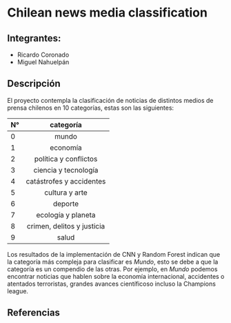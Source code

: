# Chilean news media classification

## Integrantes:

- Ricardo Coronado
- Miguel Nahuelpán

## Descripción

El proyecto contempla la clasificación de noticias de distintos medios de prensa chilenos en 10 categorías, estas son las siguientes:

<div align="center">

|N° | categoría |
|---|:---------:|
|0|mundo|
|1|economía|
|2|política y conflictos|
|3|ciencia y tecnología|
|4|catástrofes y accidentes|
|5|cultura y arte|
|6|deporte|
|7|ecología y planeta|
|8|crimen, delitos y justicia|
|9|salud|
 
</div>

Los resultados de la implementación de CNN y Random Forest indican que la categoría más compleja para clasificar es _Mundo_, esto se debe a que la categoría es un compendio de las otras. Por ejemplo, en _Mundo_ podemos encontrar noticias que hablen sobre la economía internacional, accidentes o atentados terroristas, grandes avances científicoso incluso la Champions league.

## Referencias


